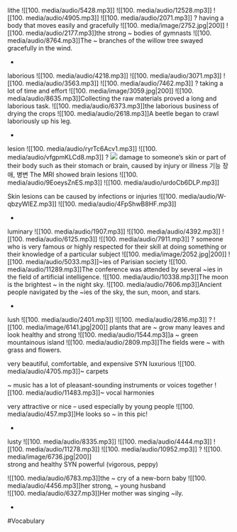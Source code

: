 lithe ![[100. media/audio/5428.mp3]] ![[100. media/audio/12528.mp3]] ![[100. media/audio/4905.mp3]] ![[100. media/audio/2071.mp3]]
?
having a body that moves easily and gracefully
![[100. media/image/2752.jpg|200]]
![[100. media/audio/2177.mp3]]the strong ~ bodies of gymnasts
![[100. media/audio/8764.mp3]]The ~ branches of the willow tree swayed gracefully in the wind.
<!--SR:!2025-11-04,14,290-->
-

laborious ![[100. media/audio/4218.mp3]] ![[100. media/audio/3071.mp3]] ![[100. media/audio/3563.mp3]] ![[100. media/audio/7462.mp3]]
?
taking a lot of time and effort
![[100. media/image/3059.jpg|200]]
![[100. media/audio/8635.mp3]]Collecting the raw materials proved a long and laborious task.  ![[100. media/audio/6373.mp3]]the laborious business of drying the crops
![[100. media/audio/2618.mp3]]A beetle began to crawl laboriously up his leg.
<!--SR:!2025-11-05,15,290-->
-

lesion ![[100. media/audio/ryrTc6Acv1.mp3]] ![[100. media/audio/vfgpmKLCd8.mp3]]
?
![](https://firebasestorage.googleapis.com/v0/b/firescript-577a2.appspot.com/o/imgs%2Fapp%2Fgenext%2F837ti6h14S.png?alt=media&token=f47f517f-1048-40fb-a46a-7347f86ae236)
  damage to someone’s skin or part of their body such as their stomach or brain, caused by injury or illness
  기능 장애, 병변
  The MRI showed brain lesions ![[100. media/audio/9EoeysZnES.mp3]] ![[100. media/audio/urdoCb6DLP.mp3]]

  Skin lesions can be caused by infections or injuries ![[100. media/audio/W-qbzyWlEZ.mp3]] ![[100. media/audio/4FpShwB8HF.mp3]]
<!--SR:!2025-11-16,21,250-->
-


luminary ![[100. media/audio/1907.mp3]] ![[100. media/audio/4392.mp3]] ![[100. media/audio/6125.mp3]] ![[100. media/audio/7911.mp3]]
?
someone who is very famous or highly respected for their skill at doing something or their knowledge of a particular subject
![[100. media/image/2052.jpg|200]]
![[100. media/audio/5033.mp3]]~ies of Parisian society
![[100. media/audio/11289.mp3]]The conference was attended by several ~ies in the field of artificial intelligence.
![[100. media/audio/10338.mp3]]The moon is the brightest ~ in the night sky.
![[100. media/audio/7606.mp3]]Ancient people navigated by the ~ies of the sky, the sun, moon, and stars.
<!--SR:!2025-11-06,16,290-->
-

lush ![[100. media/audio/2401.mp3]] ![[100. media/audio/2816.mp3]]
?
![[100. media/image/6141.jpg|200]]
plants that are ~ grow many leaves and look healthy and strong
![[100. media/audio/1544.mp3]]a ~ green mountainous island  ![[100. media/audio/2809.mp3]]The fields were ~ with grass and flowers.

very beautiful, comfortable, and expensive SYN luxurious  ![[100. media/audio/4705.mp3]]~ carpets

~ music has a lot of pleasant-sounding instruments or voices together  ![[100. media/audio/11483.mp3]]~ vocal harmonies

very attractive or nice – used especially by young people  ![[100. media/audio/457.mp3]]He looks so ~ in this pic!
<!--SR:!2025-10-26,2,241-->
-
lusty ![[100. media/audio/8335.mp3]] ![[100. media/audio/4444.mp3]] ![[100. media/audio/11278.mp3]] ![[100. media/audio/10952.mp3]]
?
![[100. media/image/6736.jpg|200]]  
strong and healthy SYN powerful (vigorous, peppy)  
  
![[100. media/audio/6783.mp3]]the ~ cry of a new-born baby  ![[100. media/audio/4456.mp3]]her strong, ~ young husband  
![[100. media/audio/6327.mp3]]Her mother was singing ~ily.
<!--SR:!2025-10-31,1,230-->
-

#Vocabulary
